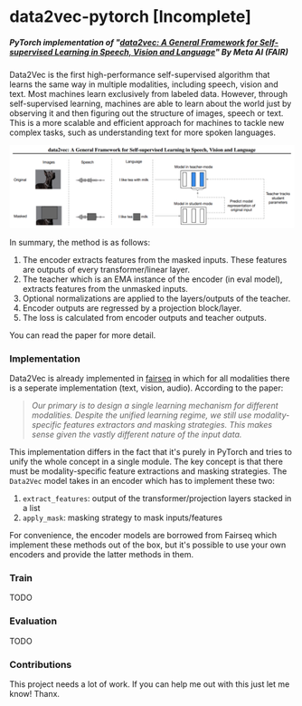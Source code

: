 # data2vec-pytorch [Incomplete]
##### PyTorch implementation of "[data2vec: A General Framework for Self-supervised Learning in Speech, Vision and Language](https://arxiv.org/abs/2202.03555)" By Meta AI (FAIR)
Data2Vec is the first high-performance self-supervised algorithm that learns the same way in multiple modalities, including speech, vision and text. 
Most machines learn exclusively from labeled data. However, through self-supervised learning, machines are able to learn about the world just by observing it 
and then figuring out the structure of images, speech or text. This is a more scalable and efficient approach for machines to tackle new complex tasks,
such as understanding text for more spoken languages. 

![](data2vec.png)

In summary, the method is as follows: <br>
1. The encoder extracts features from the masked inputs. These features are outputs of every transformer/linear layer.
2. The teacher which is an EMA instance of the encoder (in eval model), extracts features from the unmasked inputs.
3. Optional normalizations are applied to the layers/outputs of the teacher.
4. Encoder outputs are regressed by a projection block/layer.
5. The loss is calculated from encoder outputs and teacher outputs.

You can read the paper for more detail.

### Implementation
Data2Vec is already implemented in [fairseq](https://github.com/pytorch/fairseq/tree/main/examples/data2vec) in which for all modalities there is a seperate implementation (text, vision, audio). According to the paper:
> <cite>Our primary is to design a single learning mechanism for different modalities. 
Despite the unified learning regime, we still use modality-specific features extractors and masking strategies. 
This makes sense given the vastly different nature of the input data.</cite>

This implementation differs in the fact that it's purely in PyTorch and tries to unify the whole concept in a single module. 
The key concept is that there must be modality-specific feature extractions and masking strategies.
The `Data2Vec` model takes in an encoder which has to implement these two:
1. `extract_features`: output of the transformer/projection layers stacked in a list
2. `apply_mask`: masking strategy to mask inputs/features

For convenience, the encoder models are borrowed from Fairseq which implement these methods out of the box, but it's possible to use your own encoders 
and provide the latter methods in them.

### Train
TODO

### Evaluation
TODO

### Contributions
This project needs a lot of work. If you can help me out with this just let me know! Thanx.
